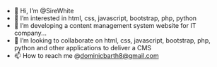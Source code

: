 - 👋 Hi, I’m @SireWhite
- 👀 I’m interested in html, css, javascript, bootstrap,  php, python  
- 🌱 I’m developing a content management system website for IT company...
- 💞️ I’m looking to collaborate on html, css, javascript, bootstrap,  php, python and other applications to deliver a CMS
- 📫 How to reach me @dominicbarth8@gmail.com

<!---
SireWhite/SireWhite is a ✨ special ✨ repository because its `README.md` (this file) appears on your GitHub profile.
You can click the Preview link to take a look at your changes.
--->
